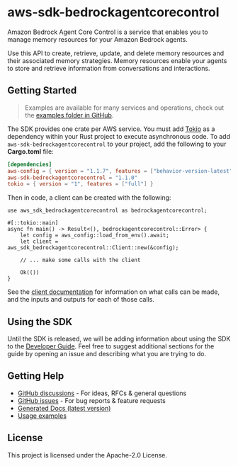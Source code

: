 # aws-sdk-bedrockagentcorecontrol

Amazon Bedrock Agent Core Control is a service that enables you to manage memory resources for your Amazon Bedrock agents.

Use this API to create, retrieve, update, and delete memory resources and their associated memory strategies. Memory resources enable your agents to store and retrieve information from conversations and interactions.

## Getting Started

> Examples are available for many services and operations, check out the
> [examples folder in GitHub](https://github.com/awslabs/aws-sdk-rust/tree/main/examples).

The SDK provides one crate per AWS service. You must add [Tokio](https://crates.io/crates/tokio)
as a dependency within your Rust project to execute asynchronous code. To add `aws-sdk-bedrockagentcorecontrol` to
your project, add the following to your **Cargo.toml** file:

```toml
[dependencies]
aws-config = { version = "1.1.7", features = ["behavior-version-latest"] }
aws-sdk-bedrockagentcorecontrol = "1.1.0"
tokio = { version = "1", features = ["full"] }
```

Then in code, a client can be created with the following:

```rust,no_run
use aws_sdk_bedrockagentcorecontrol as bedrockagentcorecontrol;

#[::tokio::main]
async fn main() -> Result<(), bedrockagentcorecontrol::Error> {
    let config = aws_config::load_from_env().await;
    let client = aws_sdk_bedrockagentcorecontrol::Client::new(&config);

    // ... make some calls with the client

    Ok(())
}
```

See the [client documentation](https://docs.rs/aws-sdk-bedrockagentcorecontrol/latest/aws_sdk_bedrockagentcorecontrol/client/struct.Client.html)
for information on what calls can be made, and the inputs and outputs for each of those calls.

## Using the SDK

Until the SDK is released, we will be adding information about using the SDK to the
[Developer Guide](https://docs.aws.amazon.com/sdk-for-rust/latest/dg/welcome.html). Feel free to suggest
additional sections for the guide by opening an issue and describing what you are trying to do.

## Getting Help

* [GitHub discussions](https://github.com/awslabs/aws-sdk-rust/discussions) - For ideas, RFCs & general questions
* [GitHub issues](https://github.com/awslabs/aws-sdk-rust/issues/new/choose) - For bug reports & feature requests
* [Generated Docs (latest version)](https://awslabs.github.io/aws-sdk-rust/)
* [Usage examples](https://github.com/awslabs/aws-sdk-rust/tree/main/examples)

## License

This project is licensed under the Apache-2.0 License.

